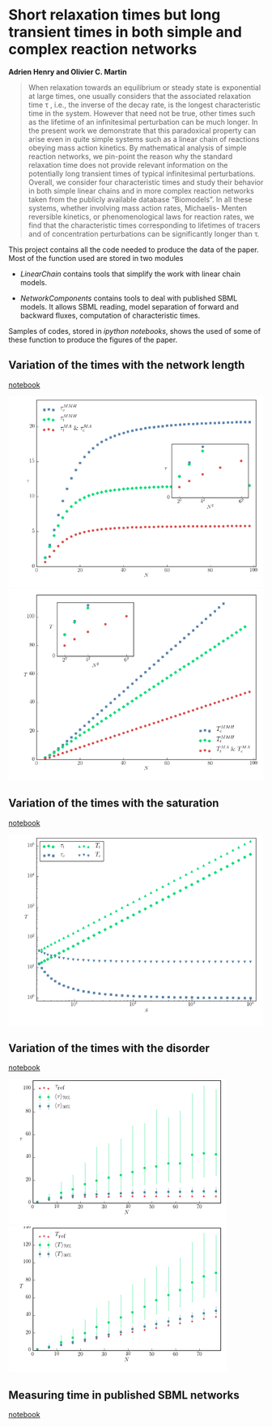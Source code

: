 # Short relaxation times but long transient times in both simple and complex reaction networks #

**Adrien Henry and Olivier C. Martin**

> When relaxation towards an equilibrium or steady state is exponential at large times, one usually considers that the associated relaxation time τ , i.e., the inverse of the decay rate, is the longest characteristic time in the system. However that need not be true, other times such as the lifetime of an infinitesimal perturbation can be much longer. In the present work we demonstrate that this paradoxical property can arise even in quite simple systems such as a linear chain of reactions obeying mass action kinetics. By mathematical analysis of simple reaction networks, we pin-point the reason why the standard relaxation time does not provide relevant information on the potentially long transient times of typical infinitesimal perturbations. Overall, we consider four characteristic times and study their behavior in both simple linear chains and in more complex reaction networks taken from the publicly available database “Biomodels”. In all these systems, whether involving mass action rates, Michaelis- Menten reversible kinetics, or phenomenological laws for reaction rates, we find that the characteristic times corresponding to lifetimes of tracers and of concentration perturbations can be significantly longer than τ.


This project contains all the code needed to produce the data of the paper. Most of the function used are stored in two modules

* *LinearChain* contains tools that simplify the work with linear chain models.

* *NetworkComponents* contains tools to deal with published SBML models. It allows SBML reading, model separation of forward and backward fluxes, computation of characteristic times.

Samples of codes, stored in *ipython notebooks*, shows the used of some of these function to produce the figures of the paper.

##  Variation of the times with the network length ##

[notebook](./timeVslength.ipynb)

![figure relaxation time vs length](./figures/relaxation.png)
![figure lifetime vs length](./figures/lifetime.png)

##  Variation of the times with the saturation ##

[notebook](./timeVsSatur.ipynb)

![figure relaxation time vs saturation](./figures/lifetime_vs_satur.png)

##  Variation of the times with the disorder ##

[notebook](./compute_disorder.ipynb)

![figure relaxation time vs disorder(tau)](./figures/disorder_tau.png)
![figure relaxation time vs disorder(T)](./figures/disorder_T.png)

## Measuring time in published SBML networks ##

[notebook](./time_real_networks.ipynb)
